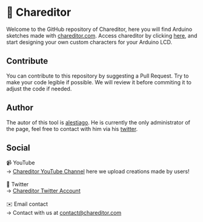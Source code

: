 # 💙 Chareditor
Welcome to the GitHub repository of Chareditor, here you will find Arduino sketches made with [chareditor.com](https://chareditor.com/).
Access chareditor by clicking [here](https://chareditor.com/), and start designing your own custom characters for your Arduino LCD.

## Contribute
You can contribute to this repository by suggesting a Pull Request. Try to make your code legible if possible. We will review it before commiting it to adjust the code if needed.

## Author
The autor of this tool is [alestiago](https://github.com/alestiago). He is currently the only administrator of the page, feel free to contact with him via his [twitter](https://twitter.com/alestiago3).

## Social
📹 YouTube <br>
→ [Chareditor YouTube Channel](https://www.youtube.com/channel/UCbfi76FKiA7yFaKeRHuRCWg) here we upload creations made by users! <br><br>
🐤 Twitter <br>
→ [Chareditor Twitter Account](https://twitter.com/ChareditorLCD) <br><br>
✉️ Email contact <br>
→ Contact with us at contact@chareditor.com <br><br>
